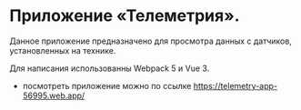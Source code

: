 # Приложение «Телеметрия».

Данное приложение предназначено для просмотра данных с датчиков, установленных на технике.

Для написания использованны Webpack 5 и Vue 3.

* посмотреть приложение можно по ссылке https://telemetry-app-56995.web.app/
